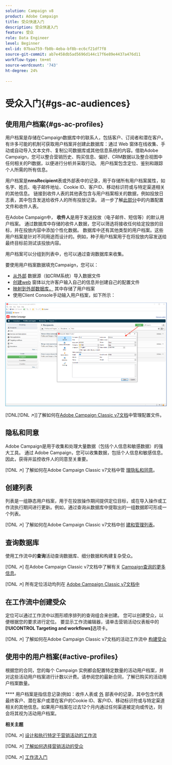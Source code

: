 ```yaml
---
solution: Campaign v8
product: Adobe Campaign
title: 受众快速入门
description: 受众快速入门
feature: 受众
role: Data Engineer
level: Beginner
exl-id: 07baa759-fb0b-4eba-bf8b-ec6cf21df7f8
source-git-commit: ab7e458db5ad5696d144c17f6e89e4437a476d11
workflow-type: tm+mt
source-wordcount: '743'
ht-degree: 24%

---
```


# 受众入门{#gs-ac-audiences}

## 使用用户档案{#gs-ac-profiles}

用户档案是存储在Campaign数据库中的联系人，包括客户、订阅者和潜在客户。 有许多可能的机制可获取用户档案并创建此数据库：通过 Web 窗体在线收集、手动或自动导入文本文件、复制公司数据库或其他信息系统的内容。借助Adobe Campaign，您可以整合营销历史、购买信息、偏好、CRM数据以及整合视图中任何相关的PI数据，以便进行分析并采取行动。 用户档案包含定位、鉴别和跟踪个人所需的所有信息。

用户档案是&#x200B;**nmsRecipient**&#x200B;表或外部表中的记录，用于存储所有用户档案属性，如名字、姓氏、电子邮件地址、Cookie ID、客户ID、移动标识符或与特定渠道相关的其他信息。 链接到收件人表的其他表包含与用户档案相关的数据，例如投放日志表，其中包含发送给收件人的所有投放记录。 进一步了解[此部分](../dev/datamodel.md#ootb-profiles)中的内置配置文件和收件人表。

在Adobe Campaign中， **收件人**&#x200B;是用于发送投放（电子邮件、短信等）的默认用户档案。 通过数据库中存储的收件人数据，您可以筛选将接收任何给定投放的目标，并在投放内容中添加个性化数据。 数据库中还有其他类型的用户档案。这些用户档案是针对不同用途而设计的。例如，种子用户档案用于在将投放内容发送给最终目标前测试该投放内容。

用户档案可以分组到列表中，也可以通过查询数据库来收集。


要使用用户档案数据填充Campaign，您可以：

* [从外部](import.md) 数据源（如CRM系统）导入数据文件
* [创建web](../dev/webapps.md) 窗体以允许客户输入自己的信息并创建自己的配置文件
* [映射到外部数据库，](../connect/fda.md) 其中存储了用户档案
* 使用Client Console手动输入用户档案，如下所示：

![](assets/create-profile.png)


[!DNL[!DNL :arrow_upper_right:]]了解如何在[Adobe Campaign Classic v7文档](https://experienceleague.adobe.com/docs/campaign-classic/using/getting-started/profile-management/about-profiles.html)中管理配置文件。


## 隐私和同意

Adobe Campaign是用于收集和处理大量数据（包括个人信息和敏感数据）的强大工具。 通过 Adobe Campaign，您可以收集数据，包括个人信息和敏感信息。因此，获得并监控收件人的同意至关重要。

[!DNL :arrow_upper_right:] 了解如何在Adobe Campaign Classic v7文档中管 [理隐私和同意](https://experienceleague.adobe.com/docs/campaign-classic/using/getting-started/privacy/privacy-and-recommendations.html)。

## 创建列表

列表是一组静态用户档案，用于在投放操作期间提供定位目标，或在导入操作或工作流执行期间进行更新。例如，通过查询从数据库中提取出的一组数据即可形成一个列表。

[!DNL :arrow_upper_right:] 了解如何在Adobe Campaign Classic v7文档中创 [建和管理列表](https://experienceleague.adobe.com/docs/campaign-classic/using/getting-started/profile-management/creating-and-managing-lists.html)。

## 查询数据库

使用工作流中的&#x200B;**查询**&#x200B;活动查询数据库、细分数据和构建复杂受众。

[!DNL :arrow_upper_right:] 在Adobe Campaign Classic v7文档中了解有关 [Campaign查询的更多信息](https://experienceleague.adobe.com/docs/campaign-classic/using/automating-with-workflows/introduction/targeting-data.html)。

[!DNL :arrow_upper_right:] 所有定位活动均列在 [Adobe Campaign Classic v7文档中](https://experienceleague.adobe.com/docs/campaign-classic/using/automating-with-workflows/targeting-activities/about-targeting-activities.html)

## 在工作流中创建受众

定位可以通过工作流中以图形顺序排列的查询组合来创建。 您可以创建受众，以便根据您的要求进行定位。 要显示工作流编辑器，请单击营销活动仪表板中的&#x200B;**[!UICONTROL Targeting and workflows]**&#x200B;选项卡。

[!DNL :arrow_upper_right:] 了解如何在Adobe Campaign Classic v7文档的活动工作流中 [构建受众](https://experienceleague.adobe.com/docs/campaign-classic/using/orchestrating-campaigns/orchestrate-campaigns/marketing-campaign-target.html?lang=en#building-the-main-target-in-a-workflow)


## 使用中的用户档案{#active-profiles}

根据您的合同，您的每个 Campaign 实例都会配置特定数量的活动用户档案，并对这些活动用户档案进行计数以计费。请参阅您的最新合同，了解已购买的活动用户档案数量。

**** 用户档案是指信息记录(例如：收件人表或 [外](../dev/datamodel.md) 部表中的记录，其中包含代表最终客户、潜在客户或潜在客户的Cookie ID、客户ID、移动标识符或与特定渠道相关的其他信息。如果用户档案在过去12个月内通过任何渠道被定向或传达，则会将其视为活动用户档案。

<!--
You can monitor the number of active profiles used on your instances directly from Campaign Control Panel. 

[!DNL :arrow_upper_right:] For more on this, refer to the [Control Panel documentation](https://docs.adobe.com/content/help/en/control-panel/using/performance-monitoring/active-profiles-monitoring.html).
-->

**相关主题**

[!DNL :arrow_upper_right:] [设计和执行特定于营销活动的工作流](https://experienceleague.adobe.com/docs/campaign-classic/using/automating-with-workflows/introduction/building-a-workflow.html)

[!DNL :arrow_upper_right:] [了解如何选择营销活动的受众](https://experienceleague.adobe.com/docs/campaign-classic/using/orchestrating-campaigns/orchestrate-campaigns/marketing-campaign-target.html)

[!DNL :arrow_upper_right:] [工作流入门](https://experienceleague.adobe.com/docs/campaign-classic/using/automating-with-workflows/introduction/about-workflows.html)
